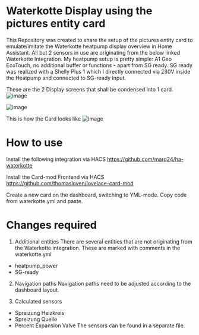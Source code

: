 # Waterkotte Display using the pictures entity card
This Repository was created to share the setup of the pictures entity card to emulate/imitate the Waterkotte heatpump display overview in Home Assistant.
All but 2 sensors in use are originating from the below linked Waterkotte Integration.
My heatpump setup is pretty simple:
A1 Geo EcoTouch, no additional buffer or functions - apart from SG ready. SG ready was realized with a Shelly Plus 1 which I directly connected via 230V inside the Heatpump and connected to SG-ready input.


These are the 2 Display screens that shall be condensed into 1 card.
![image](https://github.com/flautze/home_assistant_waterkotte/assets/6823055/677784bb-1d8d-43bc-88cb-001308e8c8ee)

![image](https://github.com/flautze/home_assistant_waterkotte/assets/6823055/752ecbf2-7376-4b63-b448-5b087a51bf6d)

This is how the Card looks like
![image](https://github.com/flautze/home_assistant_waterkotte/assets/6823055/ec1dff76-dbaf-4a73-a44a-096327783189)


# How to use
Install the following integration via HACS
https://github.com/marq24/ha-waterkotte

Install the Card-mod Frontend via HACS
https://github.com/thomasloven/lovelace-card-mod

Create a new card on the dashboard, switching to YML-mode.
Copy code from waterkotte.yml and paste.

# Changes required
1. Additional entities
There are several entities that are not originating from the Waterkotte integration. These are marked with comments in the waterkotte.yml
- heatpump_power
- SG-ready

2. Navigation paths
Navigation paths need to be adjusted according to the dashboard layout.

3. Calculated sensors
- Spreizung Heizkreis
- Spreizung Quelle
- Percent Expansion Valve
The sensors can be found in a separate file.
